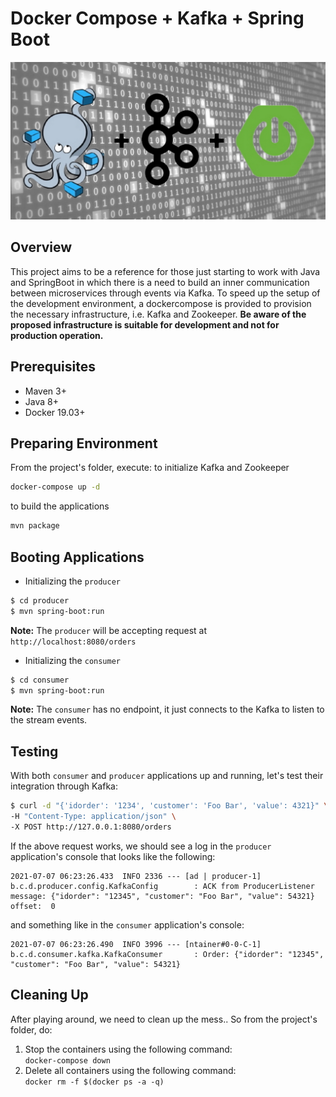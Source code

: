 # Docker Compose + Kafka + Spring Boot
![banner](./assets/banner.jpg)

## Overview
This project aims to be a reference for those just starting to work with Java and SpringBoot in which there is a need to build an inner communication between microservices through events via Kafka. To speed up the setup of the development environment, a dockercompose is provided to provision the necessary infrastructure, i.e. Kafka and Zookeeper. **Be aware of the proposed infrastructure is suitable for development and not for production operation.**
## Prerequisites

- Maven 3+
- Java 8+
- Docker 19.03+ 


## Preparing Environment

From the project's folder, execute:
to initialize Kafka and Zookeeper
````bash 
docker-compose up -d
````
to build the applications
````bash 
mvn package
````

## Booting Applications

- Initializing the `producer`
````bash
$ cd producer
$ mvn spring-boot:run
````
**Note:** The `producer` will be accepting request at `http://localhost:8080/orders`


- Initializing the `consumer`
````bash
$ cd consumer
$ mvn spring-boot:run
````
**Note:** The `consumer` has no endpoint, it just connects to the Kafka to listen to the stream events.


## Testing 

With both `consumer` and `producer` applications up and running, let's test their integration through Kafka:
````bash
$ curl -d "{'idorder': '1234', 'customer': 'Foo Bar', 'value': 4321}" \
-H "Content-Type: application/json" \
-X POST http://127.0.0.1:8080/orders
````

If the above request works, we should see a log in the `producer` application's console that looks like the following:
````
2021-07-07 06:23:26.433  INFO 2336 --- [ad | producer-1] b.c.d.producer.config.KafkaConfig        : ACK from ProducerListener message: {"idorder": "12345", "customer": "Foo Bar", "value": 54321} offset:  0
````
and something like in the `consumer` application's console:
````
2021-07-07 06:23:26.490  INFO 3996 --- [ntainer#0-0-C-1] b.c.d.consumer.kafka.KafkaConsumer       : Order: {"idorder": "12345", "customer": "Foo Bar", "value": 54321}
````


## Cleaning Up
After playing around, we need to clean up the mess.. So from the project's folder, do:
<ol>
<li>Stop the containers using the following command:</li>
  <code>docker-compose down</code>
<li>Delete all containers using the following command:</li>
  <code>docker rm -f $(docker ps -a -q)</code>
</ol> 
